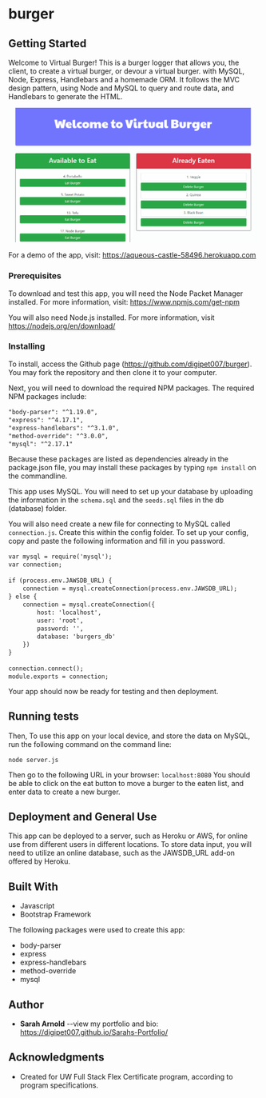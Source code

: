 # burger

## Getting Started

Welcome to Virtual Burger! This is a burger logger that allows you, the client, to create a virtual burger, or devour a virtual burger. with MySQL, Node, Express, Handlebars and a homemade ORM. It follows the MVC design pattern, using Node and MySQL to query and route data, and Handlebars to generate the HTML.

![burger demo](demo/burger.gif)

For a demo of the app, visit: <https://aqueous-castle-58496.herokuapp.com>

### Prerequisites

To download and test this app, you will need the Node Packet Manager installed.  For more information, visit: <https://www.npmjs.com/get-npm>

You will also need Node.js installed.  For more information, visit <https://nodejs.org/en/download/>

### Installing

To install, access the Github page (https://github.com/digipet007/burger).  You may fork the repository and then clone it to your computer.  

Next, you will need to download the required NPM packages.  The required NPM packages include:
```
"body-parser": "^1.19.0",
"express": "^4.17.1",
"express-handlebars": "^3.1.0",
"method-override": "^3.0.0",
"mysql": "^2.17.1"
```
Because these packages are listed as dependencies already in the package.json file, you may install these packages by typing `npm install` on the commandline.

This app uses MySQL. You will need to set up your database by uploading the information in the `schema.sql` and the `seeds.sql` files in the db (database) folder. 

You will also need create a new file for connecting to MySQL called `connection.js`. Create this within the config folder.
To set up your config, copy and paste the following information and fill in you password.

```
var mysql = require('mysql');
var connection;

if (process.env.JAWSDB_URL) {
    connection = mysql.createConnection(process.env.JAWSDB_URL);
} else {
    connection = mysql.createConnection({
        host: 'localhost',
        user: 'root',
        password: '',
        database: 'burgers_db'
    })
}

connection.connect();
module.exports = connection;
```

Your app should now be ready for testing and then deployment.

## Running tests

Then, To use this app on your local device, and store the data on MySQL, run the following command on the command line:
```
node server.js
```

Then go to the following URL in your browser: `localhost:8080`
You should be able to click on the eat button to move a burger to the eaten list, and enter data to create a new burger. 

## Deployment and General Use
This app can be deployed to a server, such as Heroku or AWS, for online use from different users in different locations. To store data input, you will need to utilize an online database, such as the JAWSDB_URL add-on offered by Heroku.

## Built With

* Javascript
* Bootstrap Framework

The following packages were used to create this app:
* body-parser 
* express
* express-handlebars
* method-override
* mysql

## Author

* **Sarah Arnold** --view my portfolio and bio: <https://digipet007.github.io/Sarahs-Portfolio/>

## Acknowledgments

* Created for UW Full Stack Flex Certificate program, according to program specifications.